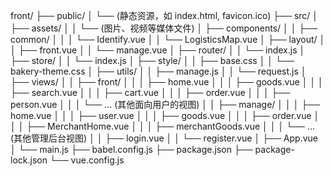 front/
├── public/
│   └── (静态资源，如 index.html, favicon.ico)
├── src/
│   ├── assets/
│   │   └── (图片、视频等媒体文件)
│   ├── components/
│   │   ├── common/
│   │   │   └── Identify.vue
│   │   └── LogisticsMap.vue
│   ├── layout/
│   │   ├── front.vue
│   │   └── manage.vue
│   ├── router/
│   │   └── index.js
│   ├── store/
│   │   └── index.js
│   ├── style/
│   │   ├── base.css
│   │   └── bakery-theme.css
│   ├── utils/
│   │   ├── manage.js
│   │   └── request.js
│   ├── views/
│   │   ├── front/
│   │   │   ├── home.vue
│   │   │   ├── goods.vue
│   │   │   ├── search.vue
│   │   │   ├── cart.vue
│   │   │   ├── order.vue
│   │   │   ├── person.vue
│   │   │   └── ... (其他面向用户的视图)
│   │   ├── manage/
│   │   │   ├── home.vue
│   │   │   ├── user.vue
│   │   │   ├── goods.vue
│   │   │   ├── order.vue
│   │   │   ├── MerchantHome.vue
│   │   │   ├── merchantGoods.vue
│   │   │   └── ... (其他管理后台视图)
│   │   ├── login.vue
│   │   └── register.vue
│   ├── App.vue
│   └── main.js
├── babel.config.js
├── package.json
├── package-lock.json
└── vue.config.js